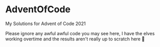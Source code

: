 # AdventOfCode

My Solutions for Advent of Code 2021

Please ignore any awful awful code you may see here,
I have the elves working overtime and the results aren't really up to scratch here 🤔
